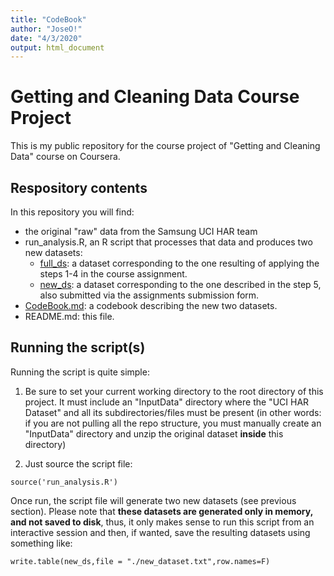 ```yaml
---
title: "CodeBook"
author: "JoseO!"
date: "4/3/2020"
output: html_document
---
```

# Getting and Cleaning Data Course Project
This is my public repository for the course project of "Getting and Cleaning Data" course on Coursera.

## Respository contents

In this repository you will find:

* the original "raw" data from the Samsung UCI HAR team
* run_analysis.R, an R script that processes that data and produces two new
datasets:
    * [full_ds](full_ds.txt): a dataset corresponding to the one resulting of applying the steps 1-4 in the course assignment.
    * [new_ds](new_ds.txt): a dataset corresponding to the one described in the step 5, also submitted via the assignments submission form.
* [CodeBook.md](CodeBook.md): a codebook describing the new two datasets.
* README.md: this file.

## Running the script(s)

Running the script is quite simple:

1. Be sure to set your current working directory to the root directory of this project. It must include an "InputData" directory where the "UCI HAR Dataset" and all its subdirectories/files must be present (in other words: if you are not pulling all the repo structure, you must manually create an "InputData" directory and unzip the original dataset **inside** this directory)

2. Just source the script file:

```
source('run_analysis.R')
```

Once run, the script file will generate two new datasets (see previous section). Please note that **these datasets are generated only in memory, and not saved to disk**, thus, it only makes sense to run this script from an interactive session and then, if wanted, save the resulting datasets using something like:

```
write.table(new_ds,file = "./new_dataset.txt",row.names=F)
```